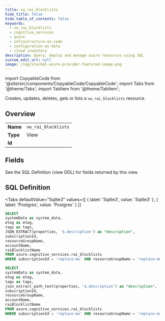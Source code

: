 ```yaml
--- 
title: vw_rai_blocklists
hide_title: false
hide_table_of_contents: false
keywords:
  - vw_rai_blocklists
  - cognitive_services
  - azure
  - infrastructure-as-code
  - configuration-as-data
  - cloud inventory
description: Query, deploy and manage azure resources using SQL
custom_edit_url: null
image: /img/stackql-azure-provider-featured-image.png
---
```


import CopyableCode from '@site/src/components/CopyableCode/CopyableCode';
import Tabs from '@theme/Tabs';
import TabItem from '@theme/TabItem';

Creates, updates, deletes, gets or lists a <code>vw_rai_blocklists</code> resource.

## Overview
<table><tbody>
<tr><td><b>Name</b></td><td><code>vw_rai_blocklists</code></td></tr>
<tr><td><b>Type</b></td><td>View</td></tr>
<tr><td><b>Id</b></td><td><CopyableCode code="azure.cognitive_services.vw_rai_blocklists" /></td></tr>
</tbody></table>

## Fields

See the SQL Definition (view DDL) for fields returned by this view.

## SQL Definition

<Tabs
defaultValue="Sqlite3"
values={[
{ label: 'Sqlite3', value: 'Sqlite3' },
{ label: 'Postgres', value: 'Postgres' }
]}
>
<TabItem value="Sqlite3">

```sql
SELECT
systemData as system_data,
etag as etag,
tags as tags,
JSON_EXTRACT(properties, '$.description') as "description",
subscriptionId,
resourceGroupName,
accountName,
raiBlocklistName
FROM azure.cognitive_services.rai_blocklists
WHERE subscriptionId = 'replace-me' AND resourceGroupName = 'replace-me' AND accountName = 'replace-me';
```

</TabItem>
<TabItem value="Postgres">

```sql
SELECT
systemData as system_data,
etag as etag,
tags as tags,
json_extract_path_text(properties, '$.description') as "description",
subscriptionId,
resourceGroupName,
accountName,
raiBlocklistName
FROM azure.cognitive_services.rai_blocklists
WHERE subscriptionId = 'replace-me' AND resourceGroupName = 'replace-me' AND accountName = 'replace-me';
```

</TabItem>
</Tabs>
